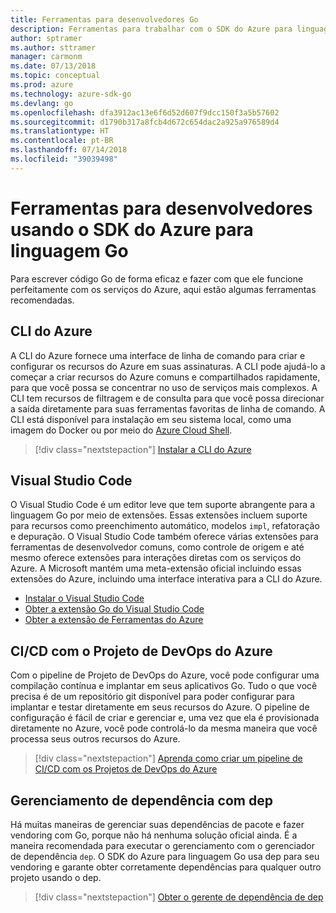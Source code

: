 ```yaml
---
title: Ferramentas para desenvolvedores Go
description: Ferramentas para trabalhar com o SDK do Azure para linguagem Go e serviços do Azure
author: sptramer
ms.author: sttramer
manager: carmonm
ms.date: 07/13/2018
ms.topic: conceptual
ms.prod: azure
ms.technology: azure-sdk-go
ms.devlang: go
ms.openlocfilehash: dfa3912ac13e6f6d52d607f9dcc150f3a5b57602
ms.sourcegitcommit: d1790b317a8fcb4d672c654dac2a925a976589d4
ms.translationtype: HT
ms.contentlocale: pt-BR
ms.lasthandoff: 07/14/2018
ms.locfileid: "39039498"
---
```

# <a name="tools-for-developers-using-the-azure-sdk-for-go"></a>Ferramentas para desenvolvedores usando o SDK do Azure para linguagem Go

Para escrever código Go de forma eficaz e fazer com que ele funcione perfeitamente com os serviços do Azure, aqui estão algumas ferramentas recomendadas.

## <a name="azure-cli"></a>CLI do Azure

A CLI do Azure fornece uma interface de linha de comando para criar e configurar os recursos do Azure em suas assinaturas. A CLI pode ajudá-lo a começar a criar recursos do Azure comuns e compartilhados rapidamente, para que você possa se concentrar no uso de serviços mais complexos. A CLI tem recursos de filtragem e de consulta para que você possa direcionar a saída diretamente para suas ferramentas favoritas de linha de comando. A CLI está disponível para instalação em seu sistema local, como uma imagem do Docker ou por meio do [Azure Cloud Shell](https://docs.microsoft.com/azure/cloud-shell/overview).

> [!div class="nextstepaction"]
> [Instalar a CLI do Azure](/cli/azure/install-azure-cli)

## <a name="visual-studio-code"></a>Visual Studio Code

O Visual Studio Code é um editor leve que tem suporte abrangente para a linguagem Go por meio de extensões. Essas extensões incluem suporte para recursos como preenchimento automático, modelos `impl`, refatoração e depuração. O Visual Studio Code também oferece várias extensões para ferramentas de desenvolvedor comuns, como controle de origem e até mesmo oferece extensões para interações diretas com os serviços do Azure. A Microsoft mantém uma meta-extensão oficial incluindo essas extensões do Azure, incluindo uma interface interativa para a CLI do Azure.

* [Instalar o Visual Studio Code](https://code.visualstudio.com/Download)
* [Obter a extensão Go do Visual Studio Code](https://code.visualstudio.com/docs/languages/go)
* [Obter a extensão de Ferramentas do Azure](https://marketplace.visualstudio.com/items?itemName=ms-vscode.vscode-azureextensionpack)

## <a name="cicd-with-azure-devops-project"></a>CI/CD com o Projeto de DevOps do Azure

Com o pipeline de Projeto de DevOps do Azure, você pode configurar uma compilação contínua e implantar em seus aplicativos Go. Tudo o que você precisa é de um repositório git disponível para poder configurar para implantar e testar diretamente em seus recursos do Azure. O pipeline de configuração é fácil de criar e gerenciar e, uma vez que ela é provisionada diretamente no Azure, você pode controlá-lo da mesma maneira que você processa seus outros recursos do Azure.

> [!div class="nextstepaction"]
> [Aprenda como criar um pipeline de CI/CD com os Projetos de DevOps do Azure](/devops-project/azure-devops-project-go)

## <a name="dependency-management-with-dep"></a>Gerenciamento de dependência com dep

Há muitas maneiras de gerenciar suas dependências de pacote e fazer vendoring com Go, porque não há nenhuma solução oficial ainda. É a maneira recomendada para executar o gerenciamento com o gerenciador de dependência `dep`. O SDK do Azure para linguagem Go usa dep para seu vendoring e garante obter corretamente dependências para qualquer outro projeto usando o dep.

> [!div class="nextstepaction"]
> [Obter o gerente de dependência de dep](https://github.com/golang/dep)
